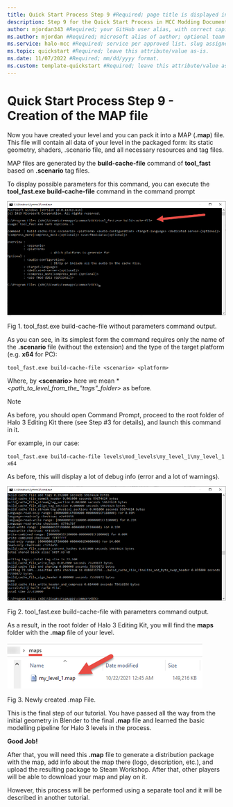 ```yaml
---
title: Quick Start Process Step 9 #Required; page title is displayed in search results. Include the brand.
description: Step 9 for the Quick Start Process in MCC Modding Documentation. #Required; article description that is displayed in search results. 
author: mjordan343 #Required; your GitHub user alias, with correct capitalization.
ms.author: mjordan #Required; microsoft alias of author; optional team alias.
ms.service: halo-mcc #Required; service per approved list. slug assigned by ACOM.
ms.topic: quickstart #Required; leave this attribute/value as-is.
ms.date: 11/07/2022 #Required; mm/dd/yyyy format.
ms.custom: template-quickstart #Required; leave this attribute/value as-is.
---
```


# Quick Start Process Step 9 - Creation of the MAP file

Now you have created your level and you can pack it into a MAP (**.map**) file. This file will contain all data of your level in the packaged form: its static geometry, shaders, .scenario file, and all necessary resources and tag files.

MAP files are generated by the **build-cache-file** command of **tool_fast** based on **.scenario** tag files.

To display possible parameters for this command, you can execute the **tool_fast.exe build-cache-file** command in the command prompt

![View of the command prompt with the build-cache-file without additional parameters command.](./media/H3_QuickStart_ProcessStep9_BuildCache.png)

Fig 1. tool_fast.exe build-cache-file without parameters command output.

As you can see, in its simplest form the command requires only the name of the **.scenario** file (without the extension) and the type of the target platform (e.g. **x64** for PC):

```
tool_fast.exe build-cache-file <scenario> <platform>
```

Where, by **\<scenario>** here we mean **\<path_to_level_from_the_"tags"_folder>* as before.

> [!NOTE]
> As before, you should open Command Prompt, proceed to the root folder of Halo 3 Editing Kit there (see Step #3 for details), and launch this command in it.

For example, in our case:

```
tool_fast.exe build-cache-file levels\mod_levels\my_level_1\my_level_1 x64
```

As before, this will display a lot of debug info (error and a lot of warnings).

![View of the command prompt with the build-cache-file with additional parameters command.](./media/H3_QuickStart_ProcessStep9_BuildCacheParameters.png)

Fig 2. tool_fast.exe build-cache-file with parameters command output.

As a result, in the root folder of Halo 3 Editing Kit, you will find the **maps** folder with the **.map** file of your level.

![View of the maps folder with the newly created .map file.](./media/H3_QuickStart_ProcessStep9_CreatedMapFile.png)

Fig 3. Newly created .map File.

This is the final step of our tutorial. You have passed all the way from the initial geometry in Blender to the final **.map** file and learned the basic modelling pipeline for Halo 3 levels in the process.

**Good Job!**

After that, you will need this **.map** file to generate a distribution package with the map, add info about the map there (logo, description, etc.), and upload the resulting package to Steam Workshop. After that, other players will be able to download your map and play on it.

However, this process will be performed using a separate tool and it will be described in another tutorial.
